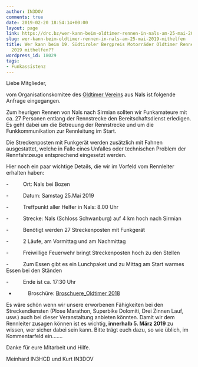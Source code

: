 ```yaml
---
author: IN3DOV
comments: true
date: 2019-02-20 18:54:14+00:00
layout: page
link: https://drc.bz/wer-kann-beim-oldtimer-rennen-in-nals-am-25-mai-2019-mithelfen/
slug: wer-kann-beim-oldtimer-rennen-in-nals-am-25-mai-2019-mithelfen
title: Wer kann beim 19. Südtiroler Bergpreis Motorräder Oldtimer Rennen am 25. Mai
  2019 mithelfen??
wordpress_id: 18029
tags:
- Funkassistenz
---
```


Liebe Mitglieder,

vom Organisationskomitee des [Oldtimer Vereins](http://www.oldtimer-nals.it) aus Nals ist folgende Anfrage eingegangen.

Zum heurigen Rennen von Nals nach Sirmian sollten wir Funkamateure mit ca. 27 Personen entlang der Rennstrecke den Bereitschaftsdienst erledigen. Es geht dabei um die Betreuung der Rennstrecke und um die Funkkommunikation zur Rennleitung im Start.

Die Streckenposten mit Funkgerät werden zusätzlich mit Fahnen ausgestattet, welche in Falle eines Unfalles oder technischen Problem der Rennfahrzeuge entsprechend eingesetzt werden.

Hier noch ein paar wichtige Details, die wir im Vorfeld vom Rennleiter erhalten haben:

-          Ort: Nals bei Bozen

-          Datum: Samstag 25.Mai 2019

-          Treffpunkt aller Helfer in Nals: 8.00 Uhr

-          Strecke: Nals (Schloss Schwanburg) auf 4 km hoch nach Sirmian

-          Benötigt werden 27 Streckenposten mit Funkgerät

-          2 Läufe, am Vormittag und am Nachmittag

-          Freiwillige Feuerwehr bringt Streckenposten hoch zu den Stellen

-          Zum Essen gibt es ein Lunchpaket und zu Mittag am Start warmes Essen bei den Ständen

-          Ende ist ca. 17:30 Uhr

-          Broschüre: [Broschuere_Oldtimer 2018](https://drc.bz/wp-content/uploads/2019/02/Broschuere_Oldtimer-2018.pdf)

Es wäre schön wenn wir unsere erworbenen Fähigkeiten bei den Streckendiensten (Plose Marathon, Superbike Dolomiti, Drei Zinnen Lauf, usw.) auch bei dieser Veranstaltung anbieten könnten. Damit wir dem Rennleiter zusagen können ist es wichtig, **innerhalb 5. März 2019** zu wissen, wer sicher dabei sein kann. Bitte trägt euch dazu, so wie üblich, im Kommentarfeld ein.......

Danke für eure Mitarbeit und Hilfe.

Meinhard IN3HCD und Kurt IN3DOV
